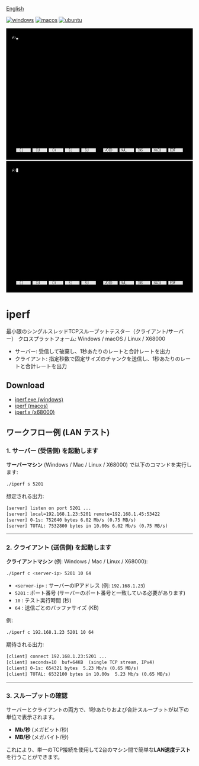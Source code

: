 ﻿[English](./README.md)

[![windows](https://github.com/renatus-novus-x/iperf/workflows/windows/badge.svg)](https://github.com/renatus-novus-x/iperf/actions?query=workflow%3Awindows)
[![macos](https://github.com/renatus-novus-x/iperf/workflows/macos/badge.svg)](https://github.com/renatus-novus-x/iperf/actions?query=workflow%3Amacos)
[![ubuntu](https://github.com/renatus-novus-x/iperf/workflows/ubuntu/badge.svg)](https://github.com/renatus-novus-x/iperf/actions?query=workflow%3Aubuntu)

<img src="https://raw.githubusercontent.com/renatus-novus-x/iperf/main/images/server.gif" title="server" />
<img src="https://raw.githubusercontent.com/renatus-novus-x/iperf/main/images/client.gif" title="client" />

# iperf
   最小限のシングルスレッドTCPスループットテスター（クライアント/サーバー）
   クロスプラットフォーム: Windows / macOS / Linux / X68000
   - サーバー: 受信して破棄し、1秒あたりのレートと合計レートを出力
   - クライアント: 指定秒数で固定サイズのチャンクを送信し、1秒あたりのレートと合計レートを出力
## Download
- [iperf.exe (windows)](https://raw.githubusercontent.com/renatus-novus-x/iperf/main/bin/iperf.exe)
- [iperf (macos)](https://raw.githubusercontent.com/renatus-novus-x/iperf/main/bin/iperf)
- [iperf.x (x68000)](https://raw.githubusercontent.com/renatus-novus-x/iperf/main/bin/iperf.x)

## ワークフロー例 (LAN テスト)

### 1. サーバー (受信側) を起動します

**サーバーマシン** (Windows / Mac / Linux / X68000) で以下のコマンドを実行します:

```bash
./iperf s 5201
```

想定される出力:

```
[server] listen on port 5201 ...
[server] local=192.168.1.23:5201 remote=192.168.1.45:53422
[server] 0-1s: 7​​52640 bytes 6.02 Mb/s (0.75 MB/s)
[server] TOTAL: 7532800 bytes in 10.00s 6.02 Mb/s (0.75 MB/s)
```

---

### 2. クライアント (送信側) を起動します

**クライアントマシン** (例: Windows / Mac / Linux / X68000):

```bash
./iperf c <server-ip> 5201 10 64
```

- `<server-ip>` : サーバーのIPアドレス (例: `192.168.1.23`)
- `5201` : ポート番号 (サーバーのポート番号と一致している必要があります)
- `10` : テスト実行時間 (秒)
- `64` : 送信ごとのバッファサイズ (KB)

例:

```bash
./iperf c 192.168.1.23 5201 10 64
```

期待される出力:

```
[client] connect 192.168.1.23:5201 ...
[client] seconds=10  buf=64KB  (single TCP stream, IPv4)
[client] 0-1s: 654321 bytes  5.23 Mb/s (0.65 MB/s)
[client] TOTAL: 6532100 bytes in 10.00s  5.23 Mb/s (0.65 MB/s)
```

---

### 3. スループットの確認

サーバーとクライアントの両方で、1秒あたりおよび合計スループットが以下の単位で表示されます。
- **Mb/秒** (メガビット/秒)
- **MB/秒** (メガバイト/秒)

これにより、単一のTCP接続を使用して2台のマシン間で簡単な**LAN速度テスト**を行うことができます。